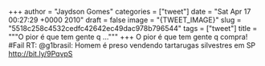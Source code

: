 
+++
author = "Jaydson Gomes"
categories = ["tweet"]
date = "Sat Apr 17 00:27:29 +0000 2010"
draft = false
image = "{TWEET_IMAGE}"
slug = "5518c258c4532cedfc42642ec49dac978b796544"
tags = ["tweet"]
title = """O pior é que tem gente q ..."""
+++
O pior é que tem gente q compra! #Fail RT: @g1brasil: Homem é preso vendendo tartarugas silvestres em SP http://bit.ly/9PqvpS
